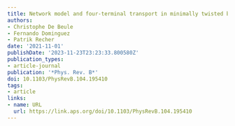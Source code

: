 ```yaml
---
title: Network model and four-terminal transport in minimally twisted bilayer graphene
authors:
- Christophe De Beule
- Fernando Dominguez
- Patrik Recher
date: '2021-11-01'
publishDate: '2023-11-23T23:23:33.800580Z'
publication_types:
- article-journal
publication: '*Phys. Rev. B*'
doi: 10.1103/PhysRevB.104.195410
tags:
- article
links:
- name: URL
  url: https://link.aps.org/doi/10.1103/PhysRevB.104.195410
---
```

